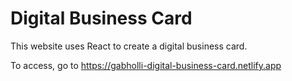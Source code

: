 # Digital Business Card

This website uses React to create a digital business card.

To access, go to https://gabholli-digital-business-card.netlify.app

